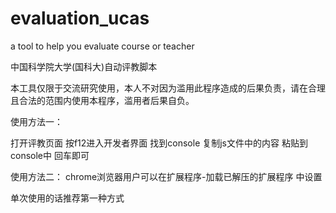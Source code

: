 # evaluation_ucas
a tool to help you evaluate course or teacher

中国科学院大学(国科大)自动评教脚本

本工具仅限于交流研究使用，本人不对因为滥用此程序造成的后果负责，请在合理且合法的范围内使用本程序，滥用者后果自负。


使用方法一：

打开评教页面 按f12进入开发者界面 找到console 复制js文件中的内容 粘贴到console中 回车即可


使用方法二：
chrome浏览器用户可以在扩展程序-加载已解压的扩展程序 中设置

单次使用的话推荐第一种方式
